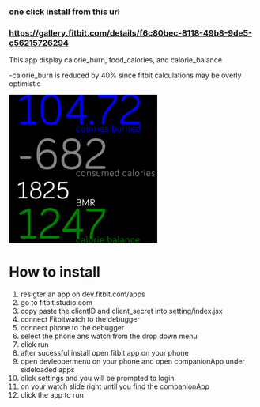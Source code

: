 ### one click install from this url 
### https://gallery.fitbit.com/details/f6c80bec-8118-49b8-9de5-c56215726294

This app display calorie_burn, food_calories, and calorie_balance

-calorie_burn is reduced by 40% since fitbit calculations may be overly optimistic


![Alt text](screenshot.png)

# How to install
1. resigter an app on dev.fitbit.com/apps
3. go to fitbit.studio.com
3. copy paste the clientID and client_secret into setting/index.jsx
4. connect Fitbitwatch to the debugger 
5. connect phone to the debugger
6. select the phone ans watch from the drop down menu 
7. click run
8. after sucessful install open fitbit app on your phone
9. open devleopermenu on your phone and open companionApp under sideloaded apps
10. click settings and you will be prompted to login
11. on your watch slide right until you find the companionApp
12. click the app to run